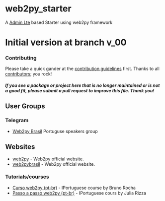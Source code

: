 # web2py_starter
A [Admin Lte](https://adminlte.io/themes/AdminLTE/index2.html) based Starter using web2py framework

# Initial version at branch v_00


### Contributing

Please take a quick gander at the [contribution guidelines](https://github.com/avelino/awesome-go/blob/master/CONTRIBUTING.md) first. Thanks to all [contributors](https://github.com/avelino/awesome-go/graphs/contributors); you rock!

#### *If you see a package or project here that is no longer maintained or is not a good fit, please submit a pull request to improve this file. Thank you!*

## User Groups

### Telegram

* [Web2py Brasil](https://t.me/web2pybrasil) Portuguse speakers group


## Websites

* [web2py](http://web2py.com/) - Web2py official website.
* [web2pybrasil](http://web2py.com.br/) - Web2py official website.



### Tutorials/courses

* [Curso web2py (pt-br)](https://www.youtube.com/playlist?list=PL5CWed0-MqAPLiMS5gJvWKZDBez-vcRuN) - IPortuguese course by Bruno Rocha
* [Passo a passo web2py (pt-br)](https://juliarizza.wordpress.com/2015/08/03/passo-a-passo-web2py-1o-passo/) - IPortuguese cours by Julia Rizza

